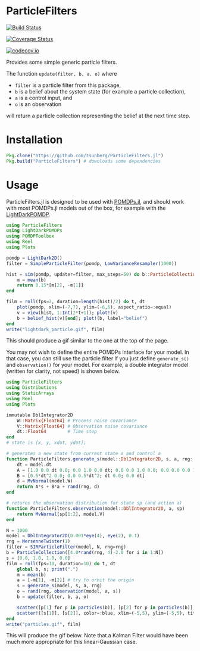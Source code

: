 # ParticleFilters

[![Build Status](https://travis-ci.org/zsunberg/ParticleFilters.jl.svg?branch=master)](https://travis-ci.org/zsunberg/ParticleFilters.jl)

[![Coverage Status](https://coveralls.io/repos/zsunberg/ParticleFilters.jl/badge.svg?branch=master&service=github)](https://coveralls.io/github/zsunberg/ParticleFilters.jl?branch=master)

[![codecov.io](http://codecov.io/github/zsunberg/ParticleFilters.jl/coverage.svg?branch=master)](http://codecov.io/github/zsunberg/ParticleFilters.jl?branch=master)

Provides some simple generic particle filters.

The function `update(filter, b, a, o)` where 
- `filter` is a particle filter from this package, 
- `b` is a belief about the system state (for example a particle collection),
- `a` is a control input, and 
- `o` is an observation

will return a particle collection representing the belief at the next time step.

# Installation

```julia
Pkg.clone("https://github.com/zsunberg/ParticleFilters.jl")
Pkg.build("ParticleFilters") # downloads some dependencies
```

# Usage

ParticleFilters.jl is designed to be used with [POMDPs.jl](https://github.com/JuliaPOMDP/POMDPs.jl), and should work with most POMDPs.jl models out of the box, for example with the [LightDarkPOMDP](https://github.com/zsunberg/LightDarkPOMDPs.jl).

```julia
using ParticleFilters
using LightDarkPOMDPs
using POMDPToolbox
using Reel
using Plots

pomdp = LightDark2D()
filter = SimpleParticleFilter(pomdp, LowVarianceResampler(1000))

hist = sim(pomdp, updater=filter, max_steps=50) do b::ParticleCollection
    m = mean(b)
    return 0.15*[m[2], -m[1]]
end

film = roll(fps=2, duration=length(hist)/2) do t, dt
    plot(pomdp, xlim=(-7,7), ylim=(-6,6), aspect_ratio=:equal)
    v = view(hist, 1:Int(2*t+1)); plot!(v)
    b = belief_hist(v)[end]; plot!(b, label="belief")
end
write("lightdark_particle.gif", film)
```

This should produce a gif similar to the one at the top of the page.

You may not wish to define the entire POMDPs interface for your model. In that case, you can still use the particle filter if you just define `generate_s()` and `observation()` for your model. For example, a double integrator model (written for clarity, not speed) is shown below.

```julia
using ParticleFilters
using Distributions
using StaticArrays
using Reel
using Plots

immutable DblIntegrator2D 
    W::Matrix{Float64} # Process noise covariance
    V::Matrix{Float64} # Observation noise covariance
    dt::Float64        # Time step
end
# state is [x, y, xdot, ydot];

# generates a new state from current state s and control a
function ParticleFilters.generate_s(model::DblIntegrator2D, s, a, rng::AbstractRNG)
    dt = model.dt
    A = [1.0 0.0 dt 0.0; 0.0 1.0 0.0 dt; 0.0 0.0 1.0 0.0; 0.0 0.0 0.0 1.0]
    B = [0.5*dt^2 0.0; 0.0 0.5*dt^2; dt 0.0; 0.0 dt]
    d = MvNormal(model.W)
    return A*s + B*a + rand(rng, d)
end

# returns the observation distribution for state sp (and action a)
function ParticleFilters.observation(model::DblIntegrator2D, a, sp)
    return MvNormal(sp[1:2], model.V)
end

N = 1000
model = DblIntegrator2D(0.001*eye(4), eye(2), 0.1)
rng = MersenneTwister(1)
filter = SIRParticleFilter(model, N, rng=rng)
b = ParticleCollection([4.0*rand(rng, 4)-2.0 for i in 1:N])
s = [0.0, 1.0, 1.0, 0.0]
film = roll(fps=10, duration=10) do t, dt
    global b, s; print(".")
    m = mean(b)
    a = [-m[1], -m[2]] # try to orbit the origin
    s = generate_s(model, s, a, rng)
    o = rand(rng, observation(model, a, s))
    b = update(filter, b, a, o)

    scatter([p[1] for p in particles(b)], [p[2] for p in particles(b)], color=:black, markersize=0.1, label="")
    scatter!([s[1]], [s[2]], color=:blue, xlim=(-5,5), ylim=(-5,5), title=t, label="")
end
write("particles.gif", film)
```

This will produce the gif below. Note that a Kalman Filter would have been much more appropriate for this linear-Gaussian case.


